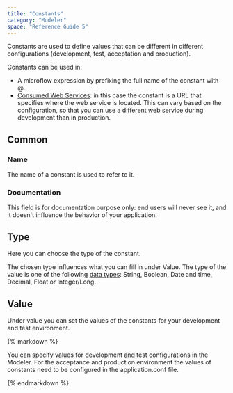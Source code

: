 ```yaml
---
title: "Constants"
category: "Modeler"
space: "Reference Guide 5"
---
```



Constants are used to define values that can be different in different configurations (development, test, acceptation and production).

Constants can be used in:

*   A microflow expression by prefixing the full name of the constant with @.
*   [Consumed Web Services](Consumed+Web+Services): in this case the constant is a URL that specifies where the web service is located. This can vary based on the configuration, so that you can use a different web service during development than in production.

## Common

### Name

The name of a constant is used to refer to it.

### Documentation

This field is for documentation purpose only: end users will never see it, and it doesn't influence the behavior of your application.

## Type

Here you can choose the type of the constant.

The chosen type influences what you can fill in under Value. The type of the value is one of the following [data types](Data+Types): String, Boolean, Date and time, Decimal, Float or Integer/Long.

## Value

Under value you can set the values of the constants for your development and test environment.

<div class="alert alert-info">{% markdown %}

You can specify values for development and test configurations in the Modeler. For the acceptance and production environment the values of constants need to be configured in the application.conf file.

{% endmarkdown %}</div>
